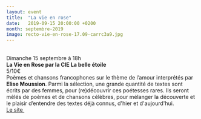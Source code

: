 ```yaml
---
layout: event
title:  "La vie en rose"
date:   2019-09-15 20:00:00 +0200
month: septembre-2019
image: recto-vie-en-rose-17.09-carrc3a9.jpg
---
```



<br /> Dimanche 15 septembre à 18h<br /> **La Vie en Rose par la CIE La belle étoile**<br /> 5/10€<br /> Poèmes et chansons francophones sur le thème de l’amour interprétés par<strong> Elise Moussion</strong>. Parmi la sélection, une grande quantité de textes sont écrits par des femmes, pour (re)découvrir ces poétesses rares. Ils seront mêlés de poèmes et de chansons célèbres, pour mélanger la découverte et le plaisir d’entendre des textes déjà connus, d'hier et d'aujourd'hui.<br /> 
<a href="http://www.cielabelleetoile.com/la-vie-en-rose/">Le site </a>